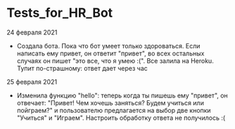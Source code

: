 # Tests_for_HR_Bot
24 февраля 2021
 - Создала бота. Пока что бот умеет только здороваться. 
 Если написать ему привет, он ответит "привет", во всех остальных случаях он пишет
 "это все, что я умею :(". Все залила на Heroku. Тупит по-страшному: ответ дает через час

25 февраля 2021
- Изменила функцию "hello": теперь когда ты пишешь ему "привет", он отвечает: 
"Привет! Чем хочешь заняться? Будем учиться или пойграем?" и пользователю предлагается 
на выбор две кнопки "Учиться" и "Играем". Настроить обработку ответа не получилось :(
